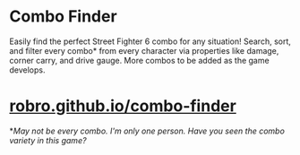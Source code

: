 # Combo Finder

Easily find the perfect Street Fighter 6 combo for any situation! Search, sort, and filter every combo* from every character via properties like damage, corner carry, and drive gauge. More combos to be added as the game develops.

# [robro.github.io/combo-finder](https://robro.github.io/combo-finder/)

**May not be every combo. I'm only one person. Have you seen the combo variety in this game?*
